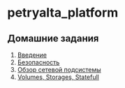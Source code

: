 # petryalta_platform

## Домашние задания

1. [Введение](./kubernetes-intro/)
2. [Безопасность](./kuibernetes-security)
3. [Обзор сетевой подсистемы](./kubernetes-networks)
4. [Volumes, Storages, Statefull](./kubernetes-volumes)

